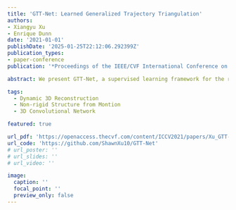 ```yaml
---
title: 'GTT-Net: Learned Generalized Trajectory Triangulation'
authors:
- Xiangyu Xu
- Enrique Dunn
date: '2021-01-01'
publishDate: '2025-01-25T22:12:06.292399Z'
publication_types:
- paper-conference
publication: '*Proceedings of the IEEE/CVF International Conference on Computer Vision for oral presentation. Acceptance rate 3%.*'

abstract: We present GTT-Net, a supervised learning framework for the reconstruction of sparse dynamic 3D geometry. We build on a graph-theoretic formulation of the generalized trajectory triangulation problem, where non-concurrent multi-view imaging geometry is known but global image sequencing is not provided. GTT-Net learns pairwise affinities modeling the spatio-temporal relationships among our input observations and leverages them to determine 3D geometry estimates. Experiments reconstructing 3D motion-capture sequences show GTT-Net outperforms the state of the art in terms of accuracy and robustness. Within the context of articulated motion reconstruction, our proposed architecture is 1) able to learn and enforce semantic 3D motion priors for shared training and test domains, while being 2) able to generalize its performance across different training and test domains. Moreover, GTT-Net provides a computationally streamlined framework for trajectory triangulation with applications to multi-instance reconstruction and event segmentation.

tags:
  - Dynamic 3D Reconstruction
  - Non-rigid Structure from Montion
  - 3D Convolutional Network

featured: true

url_pdf: 'https://openaccess.thecvf.com/content/ICCV2021/papers/Xu_GTT-Net_Learned_Generalized_Trajectory_Triangulation_ICCV_2021_paper.pdf'
url_code: 'https://github.com/ShawnXu10/GTT-Net'
# url_poster: ''
# url_slides: ''
# url_video: ''

image:
  caption: ''
  focal_point: ''
  preview_only: false
---
```

